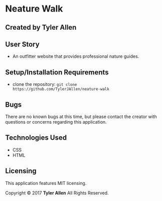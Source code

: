 # Neature Walk

## Created by Tyler Allen


## User Story

* An outfitter website that provides professional nature guides.


## Setup/Installation Requirements

  * clone the repository: `git clone https://github.com/TylerJAllen/neature-walk`



## Bugs
There are no known bugs at this time, but please contact the creator with questions or concerns regarding this application.


## Technologies Used

  * CSS
  * HTML


## Licensing
This application features MIT licensing.

Copyright &copy; 2017 **Tyler Allen** All Rights Reserved.
